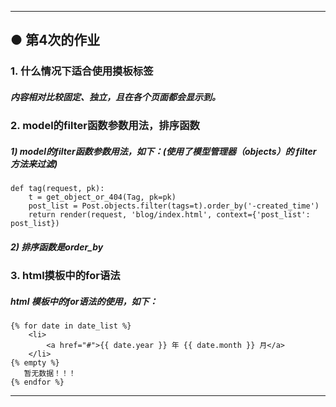 
---
## ● 第4次的作业

### 1. 什么情况下适合使用摸板标签
##### 内容相对比较固定、独立，且在各个页面都会显示到。

### 2. model的filter函数参数用法，排序函数
##### 1) model的filter函数参数用法，如下：(使用了模型管理器（objects）的 filter 方法来过滤)
```
def tag(request, pk):
    t = get_object_or_404(Tag, pk=pk)
    post_list = Post.objects.filter(tags=t).order_by('-created_time')
    return render(request, 'blog/index.html', context={'post_list': post_list})
```
##### 2) 排序函数是order_by

### 3. html摸板中的for语法
##### html 模板中的for语法的使用，如下：
```
{% for date in date_list %}
    <li>
        <a href="#">{{ date.year }} 年 {{ date.month }} 月</a>
    </li>
{% empty %}
   暂无数据！！！
{% endfor %}
```


---
